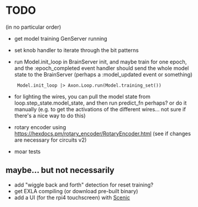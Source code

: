 # TODO

(in no particular order)

- get model training GenServer running

- set knob handler to iterate through the bit patterns

- run Model.init_loop in BrainServer init, and maybe train for one epoch, and
  the :epoch_completed event handler should send the whole model state to the
  BrainServer (perhaps a :model_updated event or something)

       Model.init_loop |> Axon.Loop.run(Model.training_set())

- for lighting the wires, you can pull the model state from
  loop.step_state.model_state, and then run predict_fn perhaps? or do it
  manually (e.g. to get the activations of the different wires... not sure if
  there's a nice way to do this)

- rotary encoder using <https://hexdocs.pm/rotary_encoder/RotaryEncoder.html>
  (see if changes are necessary for circuits v2)
- moar tests

## maybe... but not necessarily

- add "wiggle back and forth" detection for reset training?
- get EXLA compiling (or download pre-built binary)
- add a UI (for the rpi4 touchscreen) with
  [Scenic](https://hexdocs.pm/scenic/welcome.html)
